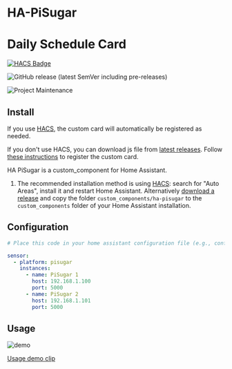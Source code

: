# HA-PiSugar


# Daily Schedule Card

[![HACS Badge](https://img.shields.io/badge/HACS-Default-31A9F4.svg?style=plastic)](https://github.com/hacs/integration)


![GitHub release (latest SemVer including pre-releases)](https://img.shields.io/github/v/release/boywiz/HA-PiSugar?style=plastic)

![Project Maintenance](https://img.shields.io/badge/maintainer-Maurice%20Manning-blue.svg?style=plastic)

## Install

If you use [HACS](https://hacs.xyz/), the custom card will automatically be registered as needed.

If you don't use HACS, you can download js file from [latest releases](https://github.com/amitfin/lovelace-daily-schedule-card/releases/). Follow [these instructions](https://developers.home-assistant.io/docs/frontend/custom-ui/registering-resources) to register the custom card.


HA PiSugar is a custom_component for Home Assistant.

1. The recommended installation method is using [HACS](https://hacs.xyz): search for "Auto Areas", install it and restart Home Assistant.
Alternatively [download a release](https://github.com/c-st/auto_areas/releases) and copy the folder `custom_components/ha-pisugar` to the `custom_components` folder of your Home Assistant installation.


## Configuration

```yaml
# Place this code in your home assistant configuration file (e.g., configuration.yaml)

sensor:
  - platform: pisugar
    instances:
      - name: PiSugar 1
        host: 192.168.1.100
        port: 5000
      - name: PiSugar 2
        host: 192.168.1.101
        port: 5000

```




## Usage

![demo](https://user-images.githubusercontent.com/19599059/212492789-a42c6e4e-a6af-4231-94eb-c01358994bbe.png)

[Usage demo clip](https://user-images.githubusercontent.com/19599059/212492805-c2cf0d27-2ea5-462e-b13f-73010eed1758.mov)